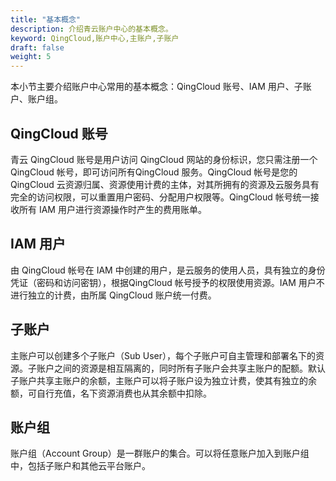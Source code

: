 ```yaml
---
title: "基本概念"
description: 介绍青云账户中心的基本概念。
keyword: QingCloud,账户中心,主账户,子账户
draft: false
weight: 5
---
```


本小节主要介绍账户中心常用的基本概念：QingCloud 账号、IAM 用户、子账户、账户组。

## QingCloud 账号

青云 QingCloud 账号是用户访问 QingCloud 网站的身份标识，您只需注册一个 QingCloud 帐号，即可访问所有QingCloud 服务。QingCloud 帐号是您的 QingCloud 云资源归属、资源使用计费的主体，对其所拥有的资源及云服务具有完全的访问权限，可以重置用户密码、分配用户权限等。QingCloud 帐号统一接收所有 IAM 用户进行资源操作时产生的费用账单。

## IAM 用户

由 QingCloud 帐号在 IAM 中创建的用户，是云服务的使用人员，具有独立的身份凭证（密码和访问密钥），根据QingCloud 帐号授予的权限使用资源。IAM 用户不进行独立的计费，由所属 QingCloud 账户统一付费。

## 子账户

主账户可以创建多个子账户（Sub User），每个子账户可自主管理和部署名下的资源。子账户之间的资源是相互隔离的，同时所有子账户会共享主账户的配额。默认子账户共享主账户的余额，主账户可以将子账户设为独立计费，使其有独立的余额，可自行充值，名下资源消费也从其余额中扣除。

## 账户组

账户组（Account Group）是一群账户的集合。可以将任意账户加入到账户组中，包括子账户和其他云平台账户。